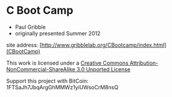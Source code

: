 # C Boot Camp

- Paul Gribble
- originally presented Summer 2012

site address: [http://www.gribblelab.org/CBootcamp/index.html](CBootCamp)

This work is licensed under a [Creative Commons Attribution-NonCommercial-ShareAlike 3.0 Unported License](http://creativecommons.org/licenses/by-nc-sa/3.0/)

Support this project with BitCoin: 1FTSaJh7JbqArgGhMMWz1yiUWsoCrM8nsQ
